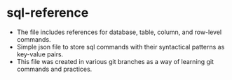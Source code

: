 # sql-reference
- The file includes references for database, table, column, and row-level commands.
- Simple json file to store sql commands with their syntactical patterns as key-value pairs.
- This file was created in various git branches as a way of learning git commands and practices.
